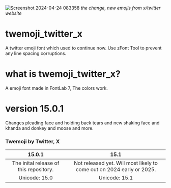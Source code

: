 ![Screenshot 2024-04-24 083358](https://github.com/HaNerW10/twemoji_twitter_x/assets/162458040/5b348396-0ab3-4faf-a879-beaad80cf7d9) *the change, new emojis from x/twitter website*
# twemoji_twitter_x
A twitter emoji font which used to continue now. Use zFont Tool to prevent any line spacing corruptions.
# what is twemoji_twitter_x?
A emoji font made in FontLab 7, The colors work.
# version 15.0.1
Changes pleading face and holding back tears and new shaking face and khanda and donkey and moose and more.
### Twemoji by Twitter, X
|15.0.1|15.1
|:---:|:---:|
| The inital release of this repository. | Not released yet. Will most likely to come out on 2024 early or 2025.
| Unicode: 15.0 | Unicode: 15.1 |

